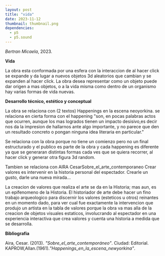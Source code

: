 ```yaml
---
layout: post
title: "vida"
date: 2023-11-12
thumbnail: thumbnail.png
dependencies:
  - p5
  - p5.sound
---
```


<div id="div-sketch">
  <script type="text/javascript" src="sketch.js"></script>
</div>

_Bertran Micaela_, 2023.

**Vida**

La obra esta conformada por una esfera con la interaccion de al hacer click se expande y da lugar a nuevos objetos 3d aleatorios que cambian y se expanden al hacer click. La obra desea representar como un objeto puede dar origen a mas objetos, o a la vida misma como dentro de un organismo hay varias formas de vida nuevas.


**Desarrollo técnico, estético y conceptual**

La obra se relaciona con (2 textos)
Happenings en la escena neoyorkina. se relaciona en cierta forma con el happening "son, en pocas palabras actos que ocurren, aunque los mas logrados tienen un impacto desisivo,es decir nos da la impresion de hallarnos ante algo importante, y no parece que den un resultado concreto o pongan ninguna idea literaria en particular."

Se relaciona con la obra porque no tiene un comienzo pero no un final estructurado y el  publico es parte de la obra
y cada happening es diferente ya que se generaran distintas formas cada ves que se quiera recorrer, al hacer click y generar otra figura 3d random.

Tambien se relaciona con AIRA CesarSobre_el_arte_contemporaneo
Crear valores es intervenir en la historia personal del espectador. Crearle un gusto, darle
una nueva mirada... 

La creacion de valores que realiza el arte se da en la Historia; mas aun, es un epifenomeno de la Historia. El historiador de arte debe hacer un fino trabajo arqueologico para discernir los valores (esteticos u otros) reinantes en un momento dado, para ver cual fue exactamente la intervencion que produjo un artista en la tabla de valores porque la obra va mas alla de la creacion de objetos visuales estaticos, involucrando al espectador en una experiencia interactiva que crea valores y cuenta una historia a medida que se desarrolla.


**Bibliografia**

Aira, Cesar. (2013). _"Sobre_el_arte_contemporáneo"_. Ciudad: Editorial.
KAPROW,Allan.(1961)._"Happenings_en_la_escena_newyorkina"_.